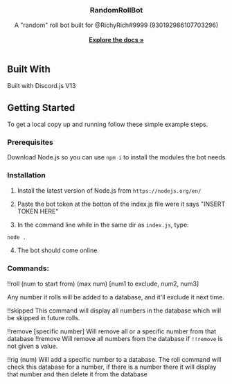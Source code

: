 <br/>
<p align="center">
  <h3 align="center">RandomRollBot</h3>

  <p align="center">
    A "random" roll bot built for @RichyRich#9999 (930192986107703296)
    <br/>
    <br/>
    <a href="https://github.com/AdamT20054/"><strong>Explore the docs »</strong></a>
    <br/>
    <br/>
  </p>
</p>



## Built With

Built with Discord.js V13

## Getting Started

To get a local copy up and running follow these simple example steps.

### Prerequisites

Download Node.js so you can use `npm i` to install the modules the bot needs


### Installation

1. Install the latest version of Node.js from `https://nodejs.org/en/`

2. Paste the bot token at the botton of the index.js file were it says "INSERT TOKEN HERE"

3. In the command line while in the same dir as `index.js`, type:
```sh
node .
```
4. The bot should come online.


### Commands: 

!!roll (num to start from) (max num) [num1 to exclude, num2, num3]

Any number it rolls will be added to a database, and it'll exclude it next time.

!!skipped 
This command will display all numbers in the database which will be skipped in future rolls.

!!remove [specific number]
Will remove all or a specific number from that database
!!remove
Will remove all numbers from the database if `!!remove` is not given a value.

!!rig (num)
Will add a specific number to a database. 
The roll command will check this database for a number, if there is a number there it will display that number and then delete it from the database


